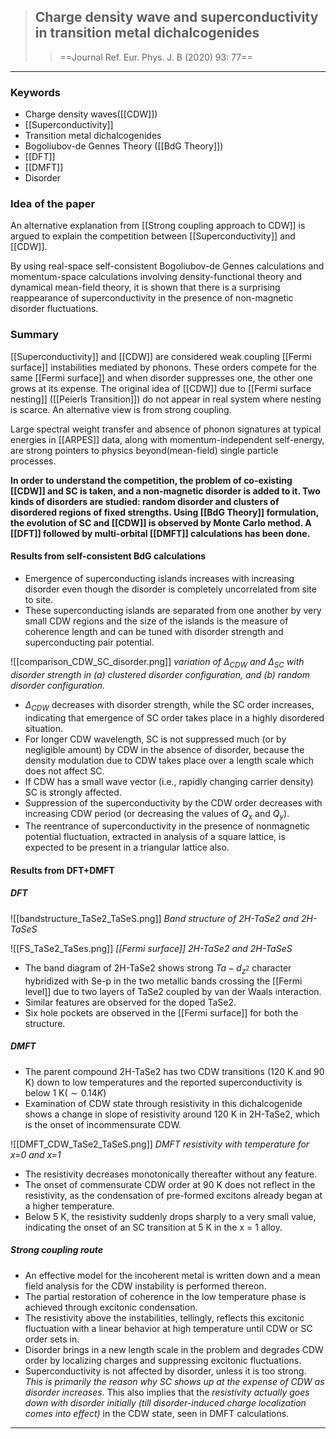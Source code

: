 > ## Charge density wave and superconductivity in transition metal dichalcogenides
>>==Journal Ref.  Eur. Phys. J. B (2020) 93: 77==

---
### Keywords 
- Charge density waves([[CDW]])
- [[Superconductivity]]
- Transition metal dichalcogenides
-  Bogoliubov-de Gennes Theory ([[BdG Theory]])
- [[DFT]]
- [[DMFT]]
- Disorder

### Idea of the paper 
An alternative explanation from [[Strong coupling approach to CDW]] is argued to explain the competition between [[Superconductivity]] and [[CDW]].

By using real-space self-consistent Bogoliubov-de Gennes calculations and momentum-space calculations involving density-functional theory and dynamical mean-field theory, it is shown that there is a surprising reappearance of superconductivity in the presence of non-magnetic disorder fluctuations. 

### Summary 
[[Superconductivity]] and [[CDW]] are considered weak coupling [[Fermi surface]] instabilities mediated by phonons. These orders compete for the same [[Fermi surface]] and when disorder suppresses one, the other one grows at its expense. The original idea of [[CDW]] due to [[Fermi surface nesting]] ([[Peierls Transition]]) do not appear in real system where nesting is scarce. An alternative view is from strong coupling.

Large spectral weight transfer and absence of phonon signatures at typical energies in [[ARPES]] data, along with momentum-independent self-energy, are strong pointers to physics beyond(mean-field) single particle processes. 

**In order to understand the competition, the problem of co-existing [[CDW]] and SC is taken, and a non-magnetic disorder is added to it. Two kinds of disorders are studied: random disorder and clusters of disordered regions of fixed strengths. Using [[BdG Theory]] formulation, the evolution of SC and [[CDW]] is observed by Monte Carlo method. A [[DFT]] followed by multi-orbital [[DMFT]] calculations has been done.** 

#### Results from self-consistent BdG calculations 
- Emergence of superconducting islands increases with increasing disorder even though the disorder is completely uncorrelated from site to site. 
- These superconducting islands are separated from one another by very small CDW regions and the size of the islands is the measure of coherence length and can be tuned with disorder strength and superconducting pair potential.

![[comparison_CDW_SC_disorder.png]]
*variation of $\Delta_{CDW}$ and $\Delta_{SC}$ with disorder strength in (a) clustered disorder configuration, and (b) random disorder configuration.*

- $\Delta_{CDW}$ decreases with disorder strength, while the SC order increases, indicating that emergence of SC order takes place in a highly disordered situation. 
- For longer CDW wavelength, SC is not suppressed much (or by negligible amount) by CDW in the absence of disorder, because the density modulation due to CDW takes place over a length scale which does not affect SC. 
- If CDW has a small wave vector (i.e., rapidly changing carrier density) SC is strongly affected.
- Suppression of the superconductivity by the CDW order decreases with increasing CDW period (or decreasing the values of $Q_x$ and $Q_y$).
- The reentrance of superconductivity in the presence of nonmagnetic potential fluctuation, extracted in analysis of a square lattice, is expected to be present in a triangular lattice also. 

#### Results from DFT+DMFT 
##### DFT
![[bandstructure_TaSe2_TaSeS.png]]
*Band structure of 2H-TaSe2 and 2H-TaSeS*

![[FS_TaSe2_TaSes.png]]
*[[Fermi surface]] 2H-TaSe2 and 2H-TaSeS*

- The band diagram of 2H-TaSe2 shows strong $Ta-d_{z^2}$ character hybridized with Se-p in the two metallic bands crossing the [[Fermi level]] due to two layers of TaSe2 coupled by van der Waals interaction. 
- Similar features are observed for the doped TaSe2.
- Six hole pockets are observed in the [[Fermi surface]] for both the structure. 

##### DMFT
- The parent compound 2H-TaSe2 has two CDW transitions (120 K and 90 K) down to low temperatures and the reported superconductivity is below 1 K($\sim 0.14 K$)
- Examination of CDW state through resistivity in this dichalcogenide shows a change in slope of resistivity around 120 K in 2H-TaSe2, which is the onset of incommensurate CDW.

 ![[DMFT_CDW_TaSe2_TaSeS.png]]
*DMFT resistivity with temperature for x=0 and x=1*

- The resistivity decreases monotonically thereafter without any feature. 
- The onset of commensurate CDW order at 90 K does not reflect in the resistivity, as the condensation of pre-formed excitons already began at a higher temperature.
- Below 5 K, the resistivity suddenly drops sharply to a very small value, indicating the onset of an SC transition at 5 K in the x = 1 alloy. 

##### Strong coupling route 
- An effective model for the incoherent metal is written down and a mean field analysis for the CDW instability is performed thereon. 
- The partial restoration of coherence in the low temperature phase is achieved through excitonic condensation. 
- The resistivity above the instabilities, tellingly, reflects this excitonic fluctuation with a linear behavior at high temperature until CDW or SC order sets in. 
- Disorder brings in a new length scale in the problem and degrades CDW order by localizing charges and suppressing excitonic fluctuations.
- Superconductivity is not affected by disorder, unless it is too strong. *This is primarily the reason why SC shows up at the expense of CDW as disorder increases.* This also implies that the *resistivity actually goes down with disorder initially (till disorder-induced charge localization comes into effect)* in the CDW state, seen in DMFT calculations. 

---

